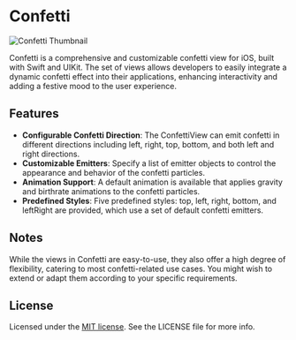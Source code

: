 # Confetti

<img src="https://github.com/Kirchberg/Confetti/blob/master/Media/thumb.jpg?raw=true" alt="Confetti Thumbnail"/>

Confetti is a comprehensive and customizable confetti view for iOS, built with Swift and UIKit. The set of views allows developers to easily integrate a dynamic confetti effect into their applications, enhancing interactivity and adding a festive mood to the user experience.

## Features
* **Configurable Confetti Direction**: The ConfettiView can emit confetti in different directions including left, right, top, bottom, and both left and right directions.
* **Customizable Emitters**: Specify a list of emitter objects to control the appearance and behavior of the confetti particles.
* **Animation Support**: A default animation is available that applies gravity and birthrate animations to the confetti particles.
* **Predefined Styles**: Five predefined styles: top, left, right, bottom, and leftRight are provided, which use a set of default confetti emitters.

## Notes
While the views in Confetti are easy-to-use, they also offer a high degree of flexibility, catering to most confetti-related use cases. You might wish to extend or adapt them according to your specific requirements.

## License

Licensed under the [MIT license](https://github.com/Kirchberg/Confetti/blob/master/LICENSE). See the LICENSE file for more info.
